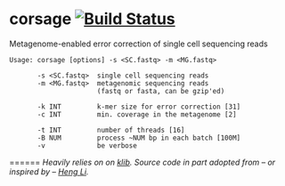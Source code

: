 corsage [![Build Status](https://magnum.travis-ci.com/abremges/corsage.svg?token=Ebg4XZAcowyajM89NgpH&branch=master)](https://magnum.travis-ci.com/abremges/corsage)
======

Metagenome-enabled error correction of single cell sequencing reads

    Usage: corsage [options] -s <SC.fastq> -m <MG.fastq>
    
           -s <SC.fastq>  single cell sequencing reads
           -m <MG.fastq>  metagenomic sequencing reads
                          (fastq or fasta, can be gzip'ed)
    
           -k INT         k-mer size for error correction [31]
           -c INT         min. coverage in the metagenome [2]
    
           -t INT         number of threads [16]
           -B NUM         process ~NUM bp in each batch [100M]
           -v             be verbose

======
*Heavily relies on on [klib](https://github.com/attractivechaos/klib).
Source code in part adopted from – or inspired by – [Heng Li](https://github.com/lh3).*

